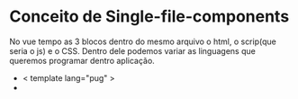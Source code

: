 # Conceito de Single-file-components

<template>
  <h1> Helllo World</h1>
</template>

No vue tempo as 3 blocos dentro do mesmo arquivo o html, o scrip(que seria o js)
e o CSS. Dentro dele podemos variar as linguagens que queremos programar dentro
aplicação.

- < template lang="pug" >
- <script lang="ts"> usando typeScript ao inves de js puro
- <style lang="scss"> //

Podemos separa os arquivos tbm.

